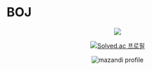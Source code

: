 # BOJ
<div align=center>
	<img src="https://img.shields.io/badge/Java-3776AB?style=flat&logo=java&logoColor=white">
  	<img src="https://img.shields.io/badge/MySQL-4479A1?style=for-the-badge&logo=mysql&logoColor=white">
	<img src="https://img.shields.io/badge/Python-3776AB?style=for-the-badge&logo=Python&logoColor=white">


 [![Solved.ac 프로필](http://mazassumnida.wtf/api/v2/generate_badge?boj=kevin9981)](https://solved.ac/유저네임)

![mazandi profile](http://mazandi.herokuapp.com/api?handle=kevin9981&theme=warm)
</div>
